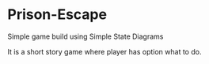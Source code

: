 # Prison-Escape
Simple game build using Simple State Diagrams

It is a short story game where player has option what to do. 
